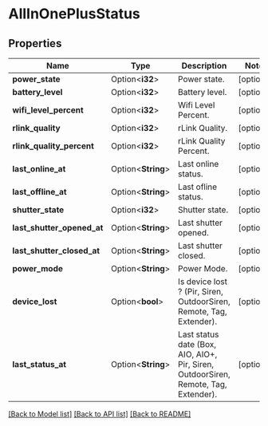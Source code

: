 # AllInOnePlusStatus

## Properties

Name | Type | Description | Notes
------------ | ------------- | ------------- | -------------
**power_state** | Option<**i32**> | Power state. | [optional]
**battery_level** | Option<**i32**> | Battery level. | [optional]
**wifi_level_percent** | Option<**i32**> | Wifi Level Percent. | [optional]
**rlink_quality** | Option<**i32**> | rLink Quality. | [optional]
**rlink_quality_percent** | Option<**i32**> | rLink Quality Percent. | [optional]
**last_online_at** | Option<**String**> | Last online status. | [optional]
**last_offline_at** | Option<**String**> | Last ofline status. | [optional]
**shutter_state** | Option<**i32**> | Shutter state. | [optional]
**last_shutter_opened_at** | Option<**String**> | Last shutter opened. | [optional]
**last_shutter_closed_at** | Option<**String**> | Last shutter closed. | [optional]
**power_mode** | Option<**String**> | Power Mode. | [optional]
**device_lost** | Option<**bool**> | Is device lost ? (Pir, Siren, OutdoorSiren, Remote, Tag, Extender). | [optional]
**last_status_at** | Option<**String**> | Last status date (Box, AIO, AIO+, Pir, Siren, OutdoorSiren, Remote, Tag, Extender). | [optional]

[[Back to Model list]](../README.md#documentation-for-models) [[Back to API list]](../README.md#documentation-for-api-endpoints) [[Back to README]](../README.md)


